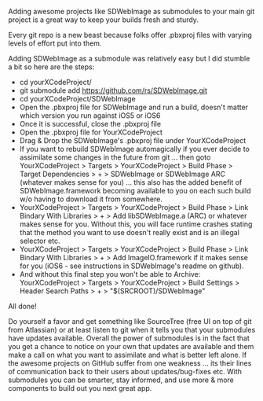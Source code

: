 Adding awesome projects like SDWebImage as submodules to your main git project is a great way to keep your builds fresh and sturdy.

Every git repo is a new beast because folks offer .pbxproj files with varying levels of effort put into them.

Adding SDWebImage as a submodule was relatively easy but I did stumble a bit so here are the steps:

* cd yourXCodeProject/
* git submodule add https://github.com/rs/SDWebImage.git
* cd yourXCodeProject/SDWebImage
* Open the .pbxproj file for SDWebImage and run a build, doesn't matter which version you run against iOS5 or iOS6
* Once it is successful, close the .pbxproj file
* Open the .pbxproj file for YourXCodeProject
* Drag & Drop the SDWebImage's .pbxproj file under YourXCodeProject
* If you want to rebuild SDWebImage automagically if you ever decide to assimilate some changes in the future from git ... then goto YourXCodeProject > Targets > YourXCodeProject > Build Phase > Target Dependencies > + > SDWebImage or SDWebImage ARC (whatever makes sense for you) ... this also has the added benefit of SDWebImage.framework becoming available to you on each such build w/o having to download it from somewhere.
* YourXCodeProject > Targets > YourXCodeProject > Build Phase > Link Bindary With Libraries > + > Add libSDWebImage.a (ARC) or whatever makes sense for you. Without this, you will face runtime crashes stating that the method you want to use doesn't really exist and is an illegal selector etc.
* YourXCodeProject > Targets > YourXCodeProject > Build Phase > Link Bindary With Libraries > + > Add ImageIO.framework if it makes sense for you (iOS6 - see instructions in SDWebImage's readme on github).
* And without this final step you won't be able to Archive: YourXCodeProject > Targets > YourXCodeProject > Build Settings > Header Search Paths > + > "$(SRCROOT)/SDWebImage"

All done!

Do yourself a favor and get something like SourceTree (free UI on top of git from Atlassian) or at least listen to git when it tells you that your submodules have updates available. Overall the power of submodules is in the fact that you get a chance to notice on your own that updates are available and them make a call on what you want to assimilate and what is better left alone. If the awesome projects on GitHub suffer from one weakness ... its their lines of communication back to their users about updates/bug-fixes etc. With submodules you can be smarter, stay informed, and use more & more components to build out you next great app.